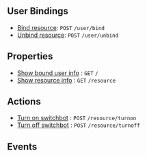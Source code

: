 ## User Bindings

* [Bind resource](): `POST` `/user/bind`
* [Unbind resource](): `POST` `/user/unbind`

## Properties

* [Show bound user info]() : `GET` `/`
* [Show resource info]() : `GET` `/resource`

## Actions

* [Turn on switchbot]() : `POST` `/resource/turnon`
* [Turn off switchbot](https://github.com/kaist-webeng/testbed-resource-controller/wiki/%5BAPI%5D-Turn-on-switchbot) : `POST` `/resource/turnoff`

## Events
